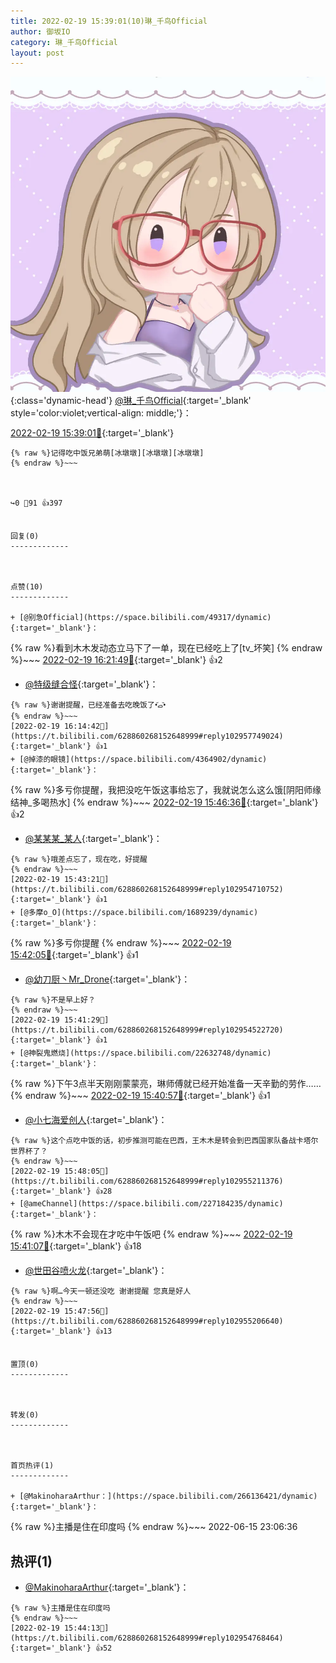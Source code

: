 ```yaml
---
title: 2022-02-19 15:39:01(10)琳_千鸟Official
author: 御坂IO
category: 琳_千鸟Official
layout: post
---
```


![img](/images/c0a88f85ebd0d056f37b114e0748e69556c8b488.jpg){:class='dynamic-head'}
[@琳_千鸟Official](https://space.bilibili.com/1620923329/dynamic){:target='_blank' style='color:violet;vertical-align: middle;'}：

[2022-02-19 15:39:01🔗](https://t.bilibili.com/628860268152648999){:target='_blank'}

~~~
{% raw %}记得吃中饭兄弟萌[冰墩墩][冰墩墩][冰墩墩]
{% endraw %}~~~



↪️0 💬91 👍397


回复(0)
-------------



点赞(10)
-------------

+ [@别急Official](https://space.bilibili.com/49317/dynamic){:target='_blank'}：
~~~
{% raw %}看到木木发动态立马下了一单，现在已经吃上了[tv_坏笑]
{% endraw %}~~~
[2022-02-19 16:21:49🔗](https://t.bilibili.com/628860268152648999#reply102958385712){:target='_blank'} 👍2
+ [@特级缝合怪](https://space.bilibili.com/34382624/dynamic){:target='_blank'}：
~~~
{% raw %}谢谢提醒，已经准备去吃晚饭了•᷄ࡇ•᷅
{% endraw %}~~~
[2022-02-19 16:14:42🔗](https://t.bilibili.com/628860268152648999#reply102957749024){:target='_blank'} 👍1
+ [@掉漆的眼镜](https://space.bilibili.com/4364902/dynamic){:target='_blank'}：
~~~
{% raw %}多亏你提醒，我把没吃午饭这事给忘了，我就说怎么这么饿[阴阳师缘结神_多喝热水]
{% endraw %}~~~
[2022-02-19 15:46:36🔗](https://t.bilibili.com/628860268152648999#reply102955067968){:target='_blank'} 👍2
+ [@某某某_某人](https://space.bilibili.com/259416472/dynamic){:target='_blank'}：
~~~
{% raw %}哦差点忘了，现在吃，好提醒
{% endraw %}~~~
[2022-02-19 15:43:21🔗](https://t.bilibili.com/628860268152648999#reply102954710752){:target='_blank'} 👍1
+ [@多摩o_O](https://space.bilibili.com/1689239/dynamic){:target='_blank'}：
~~~
{% raw %}多亏你提醒
{% endraw %}~~~
[2022-02-19 15:42:05🔗](https://t.bilibili.com/628860268152648999#reply102954541472){:target='_blank'} 👍1
+ [@幼刀厨丶Mr_Drone](https://space.bilibili.com/10159341/dynamic){:target='_blank'}：
~~~
{% raw %}不是早上好？
{% endraw %}~~~
[2022-02-19 15:41:29🔗](https://t.bilibili.com/628860268152648999#reply102954522720){:target='_blank'} 👍1
+ [@神裂鬼燃烧](https://space.bilibili.com/22632748/dynamic){:target='_blank'}：
~~~
{% raw %}下午3点半天刚刚蒙蒙亮，琳师傅就已经开始准备一天辛勤的劳作……
{% endraw %}~~~
[2022-02-19 15:40:57🔗](https://t.bilibili.com/628860268152648999#reply102954504608){:target='_blank'} 👍1
+ [@小七海爱创人](https://space.bilibili.com/12072645/dynamic){:target='_blank'}：
~~~
{% raw %}这个点吃中饭的话，初步推测可能在巴西，王木木是转会到巴西国家队备战卡塔尔世界杯了？
{% endraw %}~~~
[2022-02-19 15:48:05🔗](https://t.bilibili.com/628860268152648999#reply102955211376){:target='_blank'} 👍28
+ [@ameChannel](https://space.bilibili.com/227184235/dynamic){:target='_blank'}：
~~~
{% raw %}木木不会现在才吃中午饭吧
{% endraw %}~~~
[2022-02-19 15:41:07🔗](https://t.bilibili.com/628860268152648999#reply102954587296){:target='_blank'} 👍18
+ [@世田谷喷火龙](https://space.bilibili.com/394616/dynamic){:target='_blank'}：
~~~
{% raw %}啊…今天一顿还没吃 谢谢提醒 您真是好人
{% endraw %}~~~
[2022-02-19 15:47:56🔗](https://t.bilibili.com/628860268152648999#reply102955206640){:target='_blank'} 👍13


置顶(0)
-------------



转发(0)
-------------



首页热评(1)
-------------

+ [@MakinoharaArthur：](https://space.bilibili.com/266136421/dynamic){:target='_blank'}：
~~~
{% raw %}主播是住在印度吗
{% endraw %}~~~
2022-06-15 23:06:36


热评(1)
-------------

+ [@MakinoharaArthur](https://space.bilibili.com/266136421/dynamic){:target='_blank'}：
~~~
{% raw %}主播是住在印度吗
{% endraw %}~~~
[2022-02-19 15:44:13🔗](https://t.bilibili.com/628860268152648999#reply102954768464){:target='_blank'} 👍52


